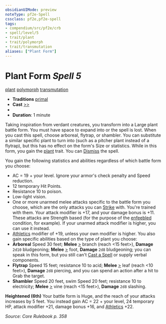 ```yaml
---
obsidianUIMode: preview
noteType: pf2e-Spell
cssclass: pf2e,pf2e-spell
tags:
- compendium/src/pf2e/crb
- spell/level/5
- trait/plant
- trait/polymorph
- trait/transmutation
aliases: ["Plant Form"]
---
```

# Plant Form *Spell 5*   
[plant](rules/traits/plant.md "Plant Creature Type Trait")  [polymorph](rules/traits/polymorph.md "Polymorph Effect Trait")  [transmutation](rules/traits/transmutation.md "Transmutation School Trait")  

- **Traditions** [primal](rules/traits/primal.md "Primal Tradition Trait")
- **Cast** [>>](rules/core-rulebook/chapter-9-playing-the-game.md#Actions "Two-Action") 
- 
- **Duration**: 1 minute

Taking inspiration from verdant creatures, you transform into a Large plant battle form. You must have space to expand into or the spell is lost. When you cast this spell, choose arboreal, flytrap, or shambler. You can substitute a similar specific plant to turn into (such as a pitcher plant instead of a flytrap), but this has no effect on the form's Size or statistics. While in this form, you gain the [plant](rules/traits/plant.md "Plant Creature Type Trait") trait. You can [Dismiss](rules/actions/dismiss.md) the spell.

You gain the following statistics and abilities regardless of which battle form you choose:

- AC = 19 + your level. Ignore your armor's check penalty and Speed reduction.
- 12 temporary Hit Points.
- Resistance 10 to poison.
- Low-light vision.
- One or more unarmed melee attacks specific to the battle form you choose, which are the only attacks you can [Strike](rules/actions/strike.md) with. You're trained with them. Your attack modifier is +17, and your damage bonus is +11. These attacks are Strength based (for the purpose of the [enfeebled](rules/conditions.md#Enfeebled) condition, for example). If your unarmed attack modifier is higher, you can use it instead.
- [Athletics](compendium/skills.md#Athletics) modifier of +19, unless your own modifier is higher. You also gain specific abilities based on the type of plant you choose:
- **Arboreal** Speed 30 feet; **Melee** [>](rules/core-rulebook/chapter-9-playing-the-game.md#Actions "Single Action") branch (reach <15 feet>), **Damage** `2d10` bludgeoning; **Melee** [>](rules/core-rulebook/chapter-9-playing-the-game.md#Actions "Single Action") foot, **Damage** `2d8` bludgeoning; you can speak in this form, but you still can't [Cast a Spell](rules/actions/cast-a-spell.md) or supply verbal components.
- **Flytrap** Speed 15 feet; resistance 10 to acid; **Melee** [>](rules/core-rulebook/chapter-9-playing-the-game.md#Actions "Single Action") leaf (reach <10 feet>), **Damage** `2d8` piercing, and you can spend an action after a hit to Grab the target.
- **Shambler** Speed 20 feet, swim Speed 20 feet; resistance 10 to electricity; **Melee** [>](rules/core-rulebook/chapter-9-playing-the-game.md#Actions "Single Action") vine (reach <15 feet>), **Damage** `2d8` slashing.

**Heightened (6th)** Your battle form is Huge, and the reach of your attacks increases by 5 feet. You instead gain AC = 22 + your level, 24 temporary HP, attack modifier +21, damage bonus +16, and [Athletics](compendium/skills.md#Athletics) +22.

*Source: Core Rulebook p. 358*